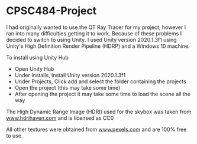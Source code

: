 # CPSC484-Project

I had originally wanted to use the QT Ray Tracer for my project, however I ran into many difficulties getting it to work. 
Because of these problems I decided to switch to using Unity. I used Unity version 2020.1.3f1 using Unity's High Definition 
Render Pipeline (HDRP) and a Windows 10 machine.

To install using Unity Hub
  - Open Unity Hub
  - Under Installs, Install Unity version 2020.1.3f1
  - Under Projects, Click add and select the folder containing the projects
  - Open the project (this may take some time)
  - After opening the project it may take some time to load the scene all the way
  
The High Dynamic Range Image (HDRI) used for the skybox was taken from www.hdrihaven.com and is licensed as CC0

All other textures were obtained from www.pexels.com and are 100% free to use.

